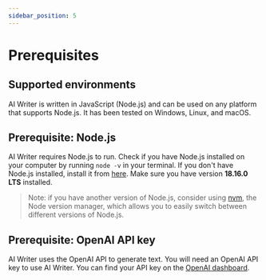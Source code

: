 ```yaml
---
sidebar_position: 5
---
```


# Prerequisites

## Supported environments

AI Writer is written in JavaScript (Node.js) and can be used on any platform that supports Node.js. It has been tested on Windows, Linux, and macOS.

## Prerequisite: Node.js

AI Writer requires Node.js to run. Check if you have Node.js installed on your computer by running `node -v` in your terminal. If you don't have Node.js installed, install it from [here](https://nodejs.org). Make sure you have version **18.16.0 LTS** installed.

> Note: if you have another version of Node.js, consider using [nvm](https://github.com/nvm-sh/nvm), the Node version manager, which allows you to easily switch between different versions of Node.js.

## Prerequisite: OpenAI API key

AI Writer uses the OpenAI API to generate text. You will need an OpenAI API key to use AI Writer. You can find your API key on the [OpenAI dashboard](https://platform.openai.com/account/api-keys).
